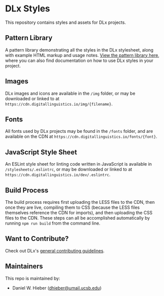 # DLx Styles
This repository contains styles and assets for DLx projects.

## Pattern Library
A pattern library demonstrating all the styles in the DLx stylesheet, along with example HTML markup and usage notes. [View the pattern library here][1], where you can also find documentation on how to use DLx styles in your project.

## Images
DLx images and icons are available in the `/img` folder, or may be downloaded or linked to at `https://cdn.digitallinguistics.io/img/{filename}`.

## Fonts
All fonts used by DLx projects may be found in the `/fonts` folder, and are available on the CDN at `https://cdn.digitallinguistics.io/fonts/{font}`.

## JavaScript Style Sheet
An ESLint style sheet for linting code written in JavaScript is available in `/stylesheets/.eslintrc`, or may be downloaded or linked to at `https://cdn.digitallinguistics.io/dev/.eslintrc`.

## Build Process
The build process requires first uploading the LESS files to the CDN, then once they are live, compiling them to CSS (because the LESS files themselves reference the CDN for imports), and then uploading the CSS files to the CDN. These steps can all be accomplished automatically by running `npm run build` from the command line.

## Want to Contribute?
Check out DLx's [general contributing guidelines][3].

## Maintainers
This repo is maintained by:
- Daniel W. Hieber ([dhieber@umail.ucsb.edu](mailto:dhieber@umail.ucsb.edu))

[1]: https://styles.digitallinguistics.io/
[2]: https://yarnpkg.com/en/package/flexbox-reset
[3]: https://github.com/digitallinguistics/digitallinguistics.github.io/blob/master/CONTRIBUTING.md
